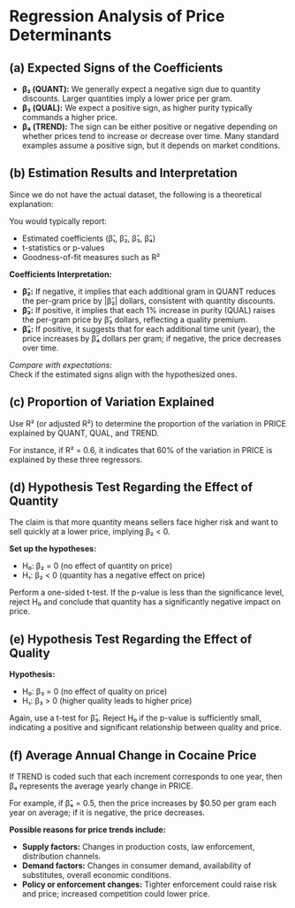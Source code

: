 # Regression Analysis of Price Determinants

## (a) Expected Signs of the Coefficients

- **β₂ (QUANT):** We generally expect a negative sign due to quantity discounts. Larger quantities imply a lower price per gram.
- **β₃ (QUAL):** We expect a positive sign, as higher purity typically commands a higher price.
- **β₄ (TREND):** The sign can be either positive or negative depending on whether prices tend to increase or decrease over time. Many standard examples assume a positive sign, but it depends on market conditions.

## (b) Estimation Results and Interpretation

Since we do not have the actual dataset, the following is a theoretical explanation:

You would typically report:
- Estimated coefficients (β̂₁, β̂₂, β̂₃, β̂₄)
- t-statistics or p-values
- Goodness-of-fit measures such as R²

**Coefficients Interpretation:**
- **β̂₂:** If negative, it implies that each additional gram in QUANT reduces the per-gram price by |β̂₂| dollars, consistent with quantity discounts.
- **β̂₃:** If positive, it implies that each 1% increase in purity (QUAL) raises the per-gram price by β̂₃ dollars, reflecting a quality premium.
- **β̂₄:** If positive, it suggests that for each additional time unit (year), the price increases by β̂₄ dollars per gram; if negative, the price decreases over time.

*Compare with expectations:*  
Check if the estimated signs align with the hypothesized ones.

## (c) Proportion of Variation Explained

Use R² (or adjusted R²) to determine the proportion of the variation in PRICE explained by QUANT, QUAL, and TREND.

For instance, if R² = 0.6, it indicates that 60% of the variation in PRICE is explained by these three regressors.

## (d) Hypothesis Test Regarding the Effect of Quantity

The claim is that more quantity means sellers face higher risk and want to sell quickly at a lower price, implying β₂ < 0.

**Set up the hypotheses:**
- H₀: β₂ = 0 (no effect of quantity on price)
- H₁: β₂ < 0 (quantity has a negative effect on price)

Perform a one-sided t-test. If the p-value is less than the significance level, reject H₀ and conclude that quantity has a significantly negative impact on price.

## (e) Hypothesis Test Regarding the Effect of Quality

**Hypothesis:**
- H₀: β₃ = 0 (no effect of quality on price)
- H₁: β₃ > 0 (higher quality leads to higher price)

Again, use a t-test for β̂₃. Reject H₀ if the p-value is sufficiently small, indicating a positive and significant relationship between quality and price.

## (f) Average Annual Change in Cocaine Price

If TREND is coded such that each increment corresponds to one year, then β₄ represents the average yearly change in PRICE.

For example, if β̂₄ = 0.5, then the price increases by $0.50 per gram each year on average; if it is negative, the price decreases.

**Possible reasons for price trends include:**
- **Supply factors:** Changes in production costs, law enforcement, distribution channels.
- **Demand factors:** Changes in consumer demand, availability of substitutes, overall economic conditions.
- **Policy or enforcement changes:** Tighter enforcement could raise risk and price; increased competition could lower price.

